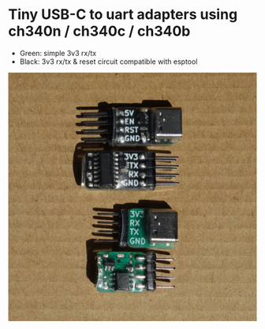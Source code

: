 
# Tiny USB-C to uart adapters using ch340n / ch340c / ch340b

* Green: simple 3v3 rx/tx
* Black: 3v3 rx/tx & reset circuit compatible with esptool

<img src="img/uuarts.jpg" width="512">

